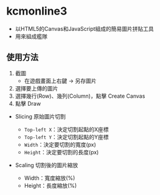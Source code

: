 # kcmonline3
* 以HTML5的Canvas和JavaScript組成的簡易圖片拼貼工具
* 用來組成艦隊

[](https://manoftool.github.io/kcmonline3)

## 使用方法
1. 截圖
    * 在遊戲畫面上右鍵 -> 另存圖片
1. 選擇要上傳的圖片
2. 選擇幾行(Row)、幾列(Column)，點擊 Create Canvas
3. 點擊 Draw

* Slicing 原始圖片切割
    * `Top-left X`：決定切割起點的X座標
    * `Top-left Y`：決定切割起點的Y座標
    * `Width`：決定要切割的寬度(px)
    * `Height`：決定要切割的長度(px)

* Scaling 切割後的圖片縮放
    * Width：寬度縮放(%)
    * Height：長度縮放(%)